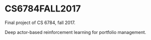 # CS6784FALL2017
Final project of CS 6784,  fall 2017.

Deep actor-based reinforcement learning for portfolio management.
